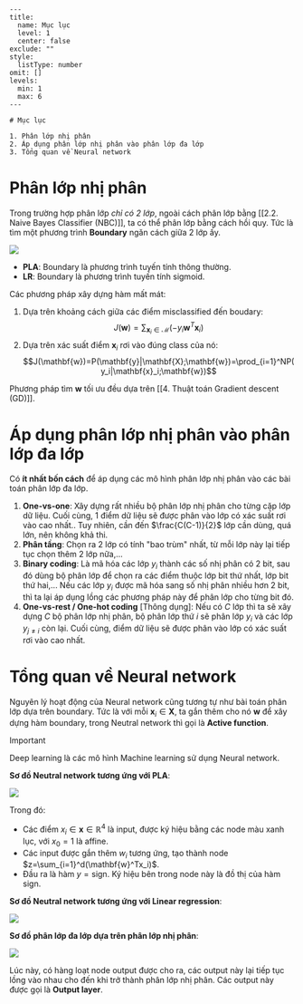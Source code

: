 
```insta-toc
---
title:
  name: Mục lục
  level: 1
  center: false
exclude: ""
style:
  listType: number
omit: []
levels:
  min: 1
  max: 6
---

# Mục lục

1. Phân lớp nhị phân
2. Áp dụng phân lớp nhị phân vào phân lớp đa lớp
3. Tổng quan về Neural network
```

# Phân lớp nhị phân

Trong trường hợp phân lớp *chỉ có 2 lớp*, ngoài cách phân lớp bằng [[2.2. Naive Bayes Classifier (NBC)]], ta có thể phân lớp bằng cách hồi quy. Tức là tìm một phương trình **Boundary** ngăn cách giữa 2 lớp ấy.

![](https://machinelearningcoban.com/assets/pla/pla4.png)

- **PLA**: Boundary là phương trình tuyến tính thông thường.
- **LR**: Boundary là phương trình tuyến tính sigmoid.

Các phương pháp xây dựng hàm mất mát:
1. Dựa trên khoảng cách giữa các điểm misclassified đến boudary:
	$$J(\mathbf{w})=\sum_{\mathbf{x}_i\in\mathcal{M}}(-y_i\mathbf{w}^T\mathbf{x}_i)$$
2. Dựa trên xác suất điểm $\mathbf{x}_i$ rơi vào đúng class của nó:
	$$J(\mathbf{w})=P(\mathbf{y}|\mathbf{X};\mathbf{w})=\prod_{i=1}^NP(y_i|\mathbf{x}_i;\mathbf{w})$$

Phương pháp tìm $\mathbf{w}$ tối ưu đều dựa trên [[4. Thuật toán Gradient descent (GD)]].

# Áp dụng phân lớp nhị phân vào phân lớp đa lớp

Có **ít nhất bốn cách** để áp dụng các mô hình phân lớp nhị phân vào các bài toán phân lớp đa lớp.

1. **One-vs-one**: Xây dựng rất nhiều bộ phân lớp nhị phân cho từng cặp lớp dữ liệu. Cuối cùng, 1 điểm dữ liệu sẽ được phân vào lớp có xác suất rơi vào cao nhất.. Tuy nhiên, cần đến $\frac{C(C-1)}{2}$ lớp cần dùng, quá lớn, nên không khả thi.
2. **Phân tầng**: Chọn ra 2 lớp có tính "bao trùm" nhất, từ mỗi lớp này lại tiếp tục chọn thêm 2 lớp nữa,...
3. **Binary coding**: Là mã hóa các lớp $y_i$ thành các số nhị phân có 2 bit, sau đó dùng bộ phân lớp để chọn ra các điểm thuộc lớp bit thứ nhất, lớp bit thứ hai,... Nếu các lớp $y_i$ được mã hóa sang số nhị phân nhiều hơn 2 bit, thì ta lại áp dụng lồng các phương pháp này để phân lớp cho từng bit đó.
4. **One-vs-rest / One-hot coding** \[Thông dụng]: Nếu có $C$ lớp thì ta sẽ xây dựng $C$ bộ phân lớp nhị phân, bộ phân lớp thứ $i$ sẽ phân lớp $y_i$ và các lớp $y_{j\neq i}$ còn lại. Cuối cùng, điểm dữ liệu sẽ được phân vào lớp có xác suất rơi vào cao nhất.

# Tổng quan về Neural network

Nguyên lý hoạt động của Neural network cũng tương tự như bài toán phân lớp dựa trên boundary. Tức là với mỗi $\mathbf{x}_i\in\mathbf{X}$, ta gắn thêm cho nó $\mathbf{w}$ để xây dựng hàm boundary, trong Neutral network thì gọi là **Active function**.

>[!important]
>Deep learning là các mô hình Machine learning sử dụng Neural network.

**Sơ đồ Neutral network tương ứng với PLA**:

![](https://machinelearningcoban.com/assets/pla/pla_nn.png)

Trong đó:
- Các điểm $x_i\in\mathbf{x}\in\mathbb{R}^4$ là input, được ký hiệu bằng các node màu xanh lục, với $x_0=1$ là affine.
- Các input được gắn thêm $w_i$ tương ứng, tạo thành node $z=\sum_{i=1}^d(\mathbf{w}^Tx_i)$.
- Đầu ra là hàm $y=\text{sign}$. Ký hiệu bên trong node này là đồ thị của hàm $\text{sign}$.

**Sơ đồ Neutral network tương ứng với Linear regression**:

![](https://machinelearningcoban.com/assets/pla/lr_nn.png)


**Sơ đồ phân lớp đa lớp dựa trên phân lớp nhị phân**:

![](https://machinelearningcoban.com/assets/LogReg2/binaryclassifiers.png)

Lúc này, có hàng loạt node output được cho ra, các output này lại tiếp tục lồng vào nhau cho đến khi trở thành phân lớp nhị phân. Các output này được gọi là **Output layer**.
